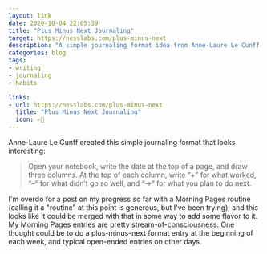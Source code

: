```yaml
---
layout: link
date: 2020-10-04 22:05:39
title: "Plus Minus Next Journaling"
target: https://nesslabs.com/plus-minus-next
description: "A simple journaling format idea from Anne-Laure Le Cunff."
categories: blog
tags:
- writing
- journaling
- habits

links:
- url: https://nesslabs.com/plus-minus-next
  title: "Plus Minus Next Journaling"
  icon: ✍🏼
---
```


Anne-Laure Le Cunff created this simple journaling format that looks interesting:

> Open your notebook, write the date at the top of a page, and draw three columns. At the top of each column, write “+” for what worked, “–” for what didn’t go so well, and “→” for what you plan to do next.

I'm overdo for a post on my progress so far with a Morning Pages routine (calling it a "routine" at this point is generous, but I've been trying), and this looks like it could be merged with that in some way to add some flavor to it. My Morning Pages entries are pretty stream-of-consciousness. One thought could be to do a plus-minus-next format entry at the beginning of each week, and typical open-ended entries on other days.
